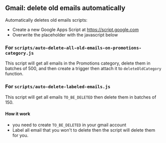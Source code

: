 ## Gmail: delete old emails automatically

Automatically deletes old emails scripts:

- Create a new Google Apps Script at https://script.google.com
- Overwrite the placeholder with the javascript below

### For `scripts/auto-delete-all-old-emails-on-promotions-category.js`

This script will get all emails in the Promotions category, delete them in batches of 500, and then create a trigger then attach it to `deleteOldCategory` function.

### For `scripts/auto-delete-labeled-emails.js`

This script will get all emails `TO_BE_DELETED` then delete them in batches of 150.

#### How it work

- you need to create `TO_BE_DELETED` in your gmail account
- Label all email that you won't to delete then the script will delete them for you.
